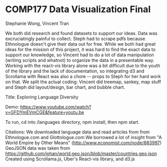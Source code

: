 # COMP177 Data Visualization Final
Stephanie Wong, Vincent Tran

We both did research and found datasets to support our ideas. Data was excruciatingly painful to collect. Steph had to scrape pdfs because Ethnologue doesn't give their data out for free. While we both had great ideas for the mission of this project, it was hard to find the exact data to support our knowledge, so Vincent had to do a lot of data manipulation (writing scripts and whatnot) to organize the data in a presentable way. Working with the react-vis library alone was a bit difficult due to the youth of the library and the lack of documentation, so integrating d3 and Scrollama with React was also a chore -- props to Steph for her hard work on that.
We split the actual coding: Vincent did treemap, sankey, map stuff and Steph did layout/design, bar chart, and bubble chart.

Title: Exploring Language Diversity

Demo: https://www.youtube.com/watch?v=GFDYmEVmCGE&feature=youtu.be

To run, cd into /languages directory, npm install, then npm start.

Citations:
We downloaded language data and read articles from from Ethnologue.com and Glottologue.com
We borrowed a lot of insight from "A World Empire by Other Means" (http://www.economist.com/node/883997)
GeoJSON data was taken from https://github.com/johan/world.geo.json/blob/master/countries.geo.json
Created using Scrollama.js, Uber's React-vis library, and d3.js
